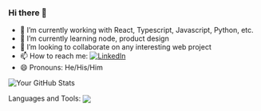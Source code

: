 ### Hi there 👋

<!--
**sheriffdeen-yusuf/sheriffdeen-yusuf** is a ✨ _special_ ✨ repository because its `README.md` (this file) appears on your GitHub profile.

Here are some ideas to get you started: -->

- 🔭 I’m currently working with React, Typescript, Javascript, Python, etc.
- 🌱 I’m currently learning node, product design 
- 👯 I’m looking to collaborate on any interesting web project
- 📫 How to reach me: [![LinkedIn](https://img.shields.io/badge/LinkedIn-YourName-blue?style=flat-square&logo=linkedin&logoColor=white&link=https://www.linkedin.com/in/sheriffdeen-yusuf/)](https://www.linkedin.com/in/yusuf-sheriffdeen-203199185/)
- 😄 Pronouns: He/His/Him
<!-- - ⚡ Fun fact: ... -->


![Your GitHub Stats](https://github-readme-stats.vercel.app/api?username=sheriffdeen-yusuf&show_icons=true)

Languages and Tools: 
<a href="https://github.com/sheriffdeen-yusuf">
  <img align="center" src="https://github-readme-stats.vercel.app/api/top-langs/?username=sheriffdeen-yusuf&theme=nightowl&hide_langs_below=1" />
</a>

